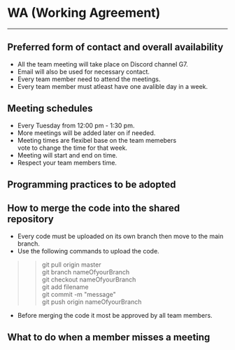 # WA (Working Agreement) 
---
## Preferred form of contact and overall availability

- All the team meeting will take place on Discord channel G7.
- Email will also be used for necessary contact.
- Every team member need to attend the meetings. 
- Every team member must atleast have one avalible day in a week.

## Meeting schedules

- Every Tuesday from 12:00 pm - 1:30 pm.
- More meetings will be added later on if needed.
- Meeting times are flexibel base on the team memebers\
vote to change the time for that week.
- Meeting will start and end on time.
- Respect your team members time.

## Programming practices to be adopted



## How to merge the code into the shared repository
- Every code must be uploaded on its own branch then move to the main branch.
- Use the following commands to upload the code.
> > git pull origin master \
> > git branch nameOfyourBranch \
> > git checkout nameOfyourBranch \
> > git add filename \
> > git commit -m "message" \
> > git push origin nameOfyourBranch 
- Before merging the code it most be approved by all team members.

## What to do when a member misses a meeting


